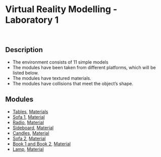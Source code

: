 <p align="center">

  <h1 align="start">Virtual Reality Modelling -  Laboratory 1</h1>

 <br />
 
</p>

## Description

- The environment consists of 11 simple models
- The modules have been taken from different platforms, which will be listed below.
- The modules have textured materials.
- The modules have collisions that meet the object’s shape.


## Modules

- [Tables](https://www.cgtrader.com/free-3d-models/furniture/table/oxon-copper-table-set), [Materials](https://www.textures.com/download/PBR0585/138834)
- [Sofa 1](https://www.cgtrader.com/items/4140627/download-page), [Material](https://www.cgtrader.com/items/4140627/download-page)
- [Radio](https://www.cgtrader.com/free-3d-models/furniture/table/wooden-side-table-3d-model-2724c93a-301a-4852-9db0-30c727a333dc), [Material](https://www.cgtrader.com/free-3d-models/furniture/table/wooden-side-table-3d-model-2724c93a-301a-4852-9db0-30c727a333dc)
- [Sideboard](https://www.cgtrader.com/items/2031829/download-page), [Material](https://www.cgtrader.com/items/2031829/download-page)
- [Candles](https://www.cgtrader.com/free-3d-models/furniture/tableware/modern-candle), [Material](https://www.cgtrader.com/free-3d-models/textures/architectural-textures/plaster-02)
- [Sofa 2](https://www.cgtrader.com/free-3d-models/furniture/sofa/one-place-couch-sofa), [Material](https://www.cgtrader.com/free-3d-models/textures/miscellaneous/sweater-texture-fabric-pbr-rough-metal-refl-gloss)
- [Book 1 and Book 2](https://www.cgtrader.com/free-3d-models/scanned/various/4-scanned-stacks-of-books), [Material](https://www.cgtrader.com/free-3d-models/scanned/various/4-scanned-stacks-of-books)
- [Lamp](https://www.cgtrader.com/free-3d-models/furniture/lamp/dauphine-floor-lamp), [Material](https://www.cgtrader.com/free-3d-models/textures/natural-textures/pbr-material-texture-set-034-alien-silver-metal)


